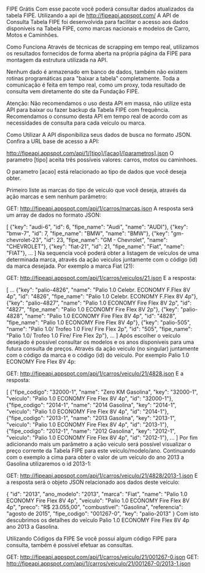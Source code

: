FIPE Grátis
Com esse pacote você poderá consultar dados atualizados da tabela FIPE.
Utilizando a api de http://fipeapi.appspot.com/
A API de Consulta Tabela FIPE foi desenvolvida para facilitar o acesso aos dados disponíveis na Tabela FIPE, como marcas nacionais e modelos de Carro, Motos e Caminhões.

Como Funciona
Através de técnicas de scrapping em tempo real, utilizamos os resultados fornecidos de forma aberta na própria página da FIPE para montagem da estrutura utilizada na API.

Nenhum dado é armazenado em banco de dados, também não existem rotinas programáticas para "baixar a tabela" completamente. Toda a comunicação é feita em tempo real, como um proxy, toda resultado de consulta vem diretamente do site da Fundação FIPE.

Atenção: Não recomendamos o uso desta API em massa, não utilize esta API para baixar ou fazer backup da Tabela FIPE com frequência. Recomendamos o consumo desta API em tempo real de acordo com as necessidades de consulta para cada veículo ou marca.

Como Utilizar
A API disponibiliza seus dados de busca no formato JSON. Confira a URL base de acesso a API:

http://fipeapi.appspot.com/api/1/[tipo]/[acao]/[parametros].json
O parametro [tipo] aceita três possíveis valores: carros, motos ou caminhoes.

O parametro [acao] está relacionado ao tipo de dados que você deseja obter.

Primeiro liste as marcas do tipo de veiculo que você deseja, através da ação marcas e sem nenhum parâmetro:

GET: http://fipeapi.appspot.com/api/1/carros/marcas.json
A resposta será um array de dados no formato JSON:

[
    {"key": "audi-6", "id": 6, "fipe_name": "Audi", "name": "AUDI"},
    {"key": "bmw-7", "id": 7, "fipe_name": "BMW", "name": "BMW"},
    {"key": "gm-chevrolet-23", "id": 23, "fipe_name": "GM - Chevrolet", "name": "CHEVROLET"},
    {"key": "fiat-21", "id": 21, "fipe_name": "Fiat", "name": "FIAT"},
    ...
]
Na sequencia você poderá obter a listagem de veículos de uma determinada marca, através da ação veiculos juntamente com o código (id) da marca desejada.
Por exemplo a marca Fiat (21):

GET: http://fipeapi.appspot.com/api/1/carros/veiculos/21.json
E a resposta:

[
    ...
    {"key": "palio-4826", "name": "Palio 1.0 Celebr. ECONOMY F.Flex 8V 4p", "id": "4826", "fipe_name": "Palio 1.0 Celebr. ECONOMY F.Flex 8V 4p"},
    {"key": "palio-4827", "name": "Palio 1.0 ECONOMY Fire Flex 8V 2p", "id": "4827", "fipe_name": "Palio 1.0 ECONOMY Fire Flex 8V 2p"},
    {"key": "palio-4828", "name": "Palio 1.0 ECONOMY Fire Flex 8V 4p", "id": "4828", "fipe_name": "Palio 1.0 ECONOMY Fire Flex 8V 4p"},
    {"key": "palio-505", "name": "Palio 1.0/ Trofeo 1.0 Fire/ Fire Flex 2p", "id": "505", "fipe_name": "Palio 1.0/ Trofeo 1.0 Fire/ Fire Flex 2p"},
    ...
]
Após escolher o veículo desejado é possível consultar os modelos e os anos disponíveis para uma futura consulta de preços. Através da ação veiculo (no singular) juntamente com o código da marca e o código (id) do veículo.
Por exemplo Palio 1.0 ECONOMY Fire Flex 8V 4p:

GET: http://fipeapi.appspot.com/api/1/carros/veiculo/21/4828.json
E a resposta:

[
    {"fipe_codigo": "32000-1", "name": "Zero KM Gasolina", "key": "32000-1", "veiculo": "Palio 1.0 ECONOMY Fire Flex 8V 4p", "id": "32000-1"},
    {"fipe_codigo": "2014-1", "name": "2014 Gasolina", "key": "2014-1", "veiculo": "Palio 1.0 ECONOMY Fire Flex 8V 4p", "id": "2014-1"},
    {"fipe_codigo": "2013-1", "name": "2013 Gasolina", "key": "2013-1", "veiculo": "Palio 1.0 ECONOMY Fire Flex 8V 4p", "id": "2013-1"},
    {"fipe_codigo": "2012-1", "name": "2012 Gasolina", "key": "2012-1", "veiculo": "Palio 1.0 ECONOMY Fire Flex 8V 4p", "id": "2012-1"},
    ...
]
Por fim adicionando mais um parâmetro a ação veiculo será possível visualizar o preço corrente da Tabela FIPE para este veículo/modelo/ano. Continuando com o exemplo a cima para obter o valor de um veículo do ano 2013 a Gasolina utilizaremos o id 2013-1:

GET: http://fipeapi.appspot.com/api/1/carros/veiculo/21/4828/2013-1.json
E a resposta será o objeto JSON relacionado aos dados deste veículo:

{
    "id": "2013",
    "ano_modelo": "2013",
    "marca": "Fiat",
    "name": "Palio 1.0 ECONOMY Fire Flex 8V 4p",
    "veiculo": "Palio 1.0 ECONOMY Fire Flex 8V 4p",
    "preco": "R$ 23.055,00",
    "combustivel": "Gasolina",
    "referencia": "agosto de 2015",
    "fipe_codigo": "001267-0",
    "key": "palio-2013"
}
Com isto descubrimos os detalhes do veículo Palio 1.0 ECONOMY Fire Flex 8V 4p ano 2013 a Gasolina.

Utilizando Códigos da FIPE
Se você possui algum código FIPE para consulta, também é possível efetuar as consultas.

GET: http://fipeapi.appspot.com/api/1/carros/veiculo/21/001267-0.json
GET: http://fipeapi.appspot.com/api/1/carros/veiculo/21/001267-0/2013-1.json

